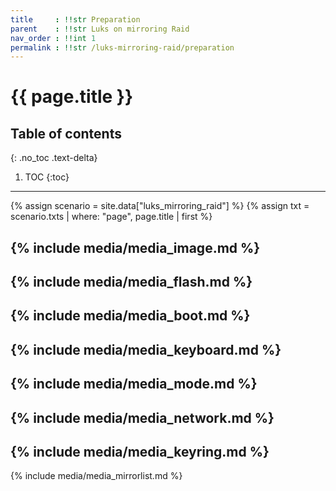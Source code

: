 ```yaml
---
title     : !!str Preparation
parent    : !!str Luks on mirroring Raid
nav_order : !!int 1
permalink : !!str /luks-mirroring-raid/preparation
---
```


# {{ page.title }}

## Table of contents
{: .no_toc .text-delta}

1. TOC
{:toc}

---

{% assign scenario = site.data["luks_mirroring_raid"] %}
{% assign txt = scenario.txts | where: "page", page.title | first %}

{% include media/media_image.md %}
---
{% include media/media_flash.md %}
---
{% include media/media_boot.md %}
---
{% include media/media_keyboard.md %}
---
{% include media/media_mode.md %}
---
{% include media/media_network.md %}
---
{% include media/media_keyring.md %}
---
{% include media/media_mirrorlist.md %}

